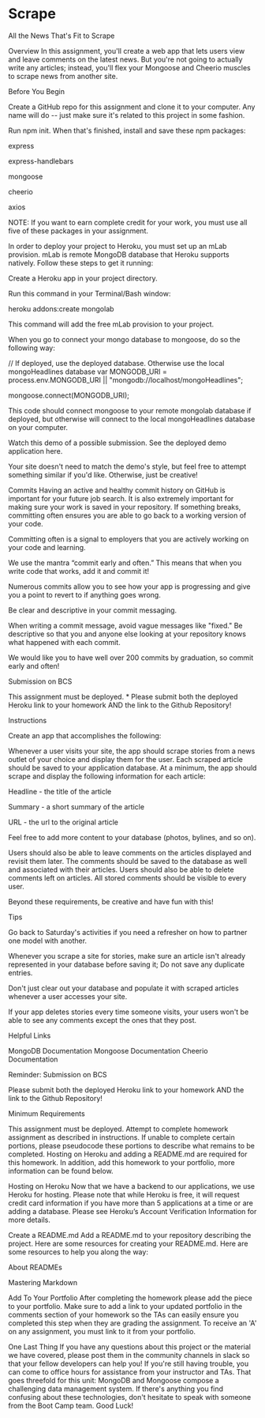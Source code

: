 # Scrape
All the News That's Fit to Scrape

Overview
In this assignment, you'll create a web app that lets users view and leave comments on the latest news. But you're not going to actually write any articles; instead, you'll flex your Mongoose and Cheerio muscles to scrape news from another site.

Before You Begin


Create a GitHub repo for this assignment and clone it to your computer. Any name will do -- just make sure it's related to this project in some fashion.


Run npm init. When that's finished, install and save these npm packages:


express


express-handlebars


mongoose


cheerio


axios




NOTE: If you want to earn complete credit for your work, you must use all five of these packages in your assignment.


In order to deploy your project to Heroku, you must set up an mLab provision. mLab is remote MongoDB database that Heroku supports natively. Follow these steps to get it running:


Create a Heroku app in your project directory.


Run this command in your Terminal/Bash window:




heroku addons:create mongolab


This command will add the free mLab provision to your project.



When you go to connect your mongo database to mongoose, do so the following way:

// If deployed, use the deployed database. Otherwise use the local mongoHeadlines database
var MONGODB_URI = process.env.MONGODB_URI || "mongodb://localhost/mongoHeadlines";

mongoose.connect(MONGODB_URI);

This code should connect mongoose to your remote mongolab database if deployed, but otherwise will connect to the local mongoHeadlines database on your computer.



Watch this demo of a possible submission. See the deployed demo application here.


Your site doesn't need to match the demo's style, but feel free to attempt something similar if you'd like. Otherwise, just be creative!



Commits
Having an active and healthy commit history on GitHub is important for your future job search. It is also extremely important for making sure your work is saved in your repository. If something breaks, committing often ensures you are able to go back to a working version of your code.


Committing often is a signal to employers that you are actively working on your code and learning.


We use the mantra “commit early and often.”  This means that when you write code that works, add it and commit it!


Numerous commits allow you to see how your app is progressing and give you a point to revert to if anything goes wrong.




Be clear and descriptive in your commit messaging.

When writing a commit message, avoid vague messages like "fixed." Be descriptive so that you and anyone else looking at your repository knows what happened with each commit.



We would like you to have well over 200 commits by graduation, so commit early and often!



Submission on BCS


This assignment must be deployed. * Please submit both the deployed Heroku link to your homework AND the link to the Github Repository!


Instructions


Create an app that accomplishes the following:


Whenever a user visits your site, the app should scrape stories from a news outlet of your choice and display them for the user. Each scraped article should be saved to your application database. At a minimum, the app should scrape and display the following information for each article:


Headline - the title of the article


Summary - a short summary of the article


URL - the url to the original article


Feel free to add more content to your database (photos, bylines, and so on).




Users should also be able to leave comments on the articles displayed and revisit them later. The comments should be saved to the database as well and associated with their articles. Users should also be able to delete comments left on articles. All stored comments should be visible to every user.




Beyond these requirements, be creative and have fun with this!



Tips


Go back to Saturday's activities if you need a refresher on how to partner one model with another.


Whenever you scrape a site for stories, make sure an article isn't already represented in your database before saving it; Do not save any duplicate entries.


Don't just clear out your database and populate it with scraped articles whenever a user accesses your site.

If your app deletes stories every time someone visits, your users won't be able to see any comments except the ones that they post.




Helpful Links

MongoDB Documentation
Mongoose Documentation
Cheerio Documentation


Reminder: Submission on BCS

Please submit both the deployed Heroku link to your homework AND the link to the Github Repository!



Minimum Requirements


This assignment must be deployed. Attempt to complete homework assignment as described in instructions. If unable to complete certain portions, please pseudocode these portions to describe what remains to be completed. Hosting on Heroku and adding a README.md are required for this homework. In addition, add this homework to your portfolio, more information can be found below.



Hosting on Heroku
Now that we have a backend to our applications, we use Heroku for hosting. Please note that while Heroku is free, it will request credit card information if you have more than 5 applications at a time or are adding a database.
Please see Heroku’s Account Verification Information for more details.


Create a README.md
Add a README.md to your repository describing the project. Here are some resources for creating your README.md. Here are some resources to help you along the way:


About READMEs


Mastering Markdown




Add To Your Portfolio
After completing the homework please add the piece to your portfolio. Make sure to add a link to your updated portfolio in the comments section of your homework so the TAs can easily ensure you completed this step when they are grading the assignment. To receive an 'A' on any assignment, you must link to it from your portfolio.


One Last Thing
If you have any questions about this project or the material we have covered, please post them in the community channels in slack so that your fellow developers can help you! If you're still having trouble, you can come to office hours for assistance from your instructor and TAs.
That goes threefold for this unit: MongoDB and Mongoose compose a challenging data management system. If there's anything you find confusing about these technologies, don't hesitate to speak with someone from the Boot Camp team.
Good Luck!